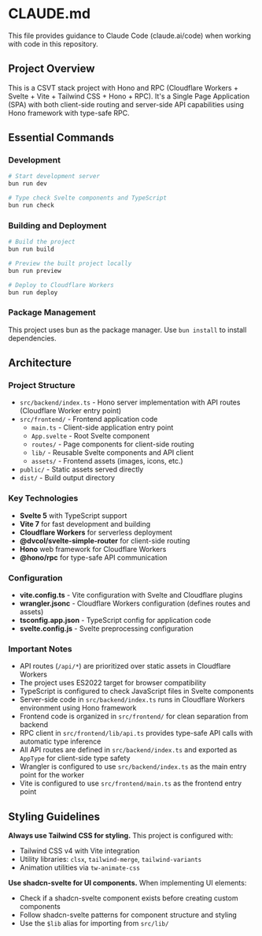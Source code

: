 # CLAUDE.md

This file provides guidance to Claude Code (claude.ai/code) when working with code in this repository.

## Project Overview

This is a CSVT stack project with Hono and RPC (Cloudflare Workers + Svelte + Vite + Tailwind CSS + Hono + RPC). It's a Single Page Application (SPA) with both client-side routing and server-side API capabilities using Hono framework with type-safe RPC.

## Essential Commands

### Development
```bash
# Start development server
bun run dev

# Type check Svelte components and TypeScript
bun run check
```

### Building and Deployment
```bash
# Build the project
bun run build

# Preview the built project locally
bun run preview

# Deploy to Cloudflare Workers
bun run deploy
```

### Package Management
This project uses bun as the package manager. Use `bun install` to install dependencies.

## Architecture

### Project Structure
- `src/backend/index.ts` - Hono server implementation with API routes (Cloudflare Worker entry point)
- `src/frontend/` - Frontend application code
  - `main.ts` - Client-side application entry point
  - `App.svelte` - Root Svelte component
  - `routes/` - Page components for client-side routing
  - `lib/` - Reusable Svelte components and API client
  - `assets/` - Frontend assets (images, icons, etc.)
- `public/` - Static assets served directly
- `dist/` - Build output directory

### Key Technologies
- **Svelte 5** with TypeScript support
- **Vite 7** for fast development and building
- **Cloudflare Workers** for serverless deployment
- **@dvcol/svelte-simple-router** for client-side routing
- **Hono** web framework for Cloudflare Workers
- **@hono/rpc** for type-safe API communication

### Configuration
- **vite.config.ts** - Vite configuration with Svelte and Cloudflare plugins
- **wrangler.jsonc** - Cloudflare Workers configuration (defines routes and assets)
- **tsconfig.app.json** - TypeScript config for application code
- **svelte.config.js** - Svelte preprocessing configuration

### Important Notes
- API routes (`/api/*`) are prioritized over static assets in Cloudflare Workers
- The project uses ES2022 target for browser compatibility
- TypeScript is configured to check JavaScript files in Svelte components
- Server-side code in `src/backend/index.ts` runs in Cloudflare Workers environment using Hono framework
- Frontend code is organized in `src/frontend/` for clean separation from backend
- RPC client in `src/frontend/lib/api.ts` provides type-safe API calls with automatic type inference
- All API routes are defined in `src/backend/index.ts` and exported as `AppType` for client-side type safety
- Wrangler is configured to use `src/backend/index.ts` as the main entry point for the worker
- Vite is configured to use `src/frontend/main.ts` as the frontend entry point

## Styling Guidelines

**Always use Tailwind CSS for styling.** This project is configured with:
- Tailwind CSS v4 with Vite integration
- Utility libraries: `clsx`, `tailwind-merge`, `tailwind-variants`
- Animation utilities via `tw-animate-css`

**Use shadcn-svelte for UI components.** When implementing UI elements:
- Check if a shadcn-svelte component exists before creating custom components
- Follow shadcn-svelte patterns for component structure and styling
- Use the `$lib` alias for importing from `src/lib/`